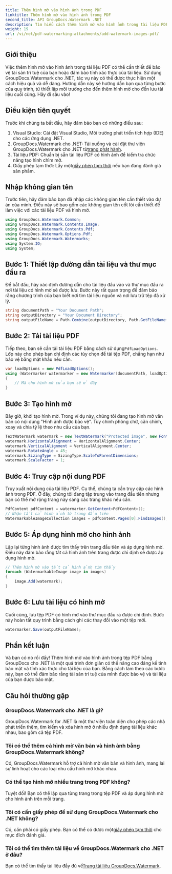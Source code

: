```yaml
---
title: Thêm hình mờ vào hình ảnh trong PDF
linktitle: Thêm hình mờ vào hình ảnh trong PDF
second_title: API GroupDocs.Watermark .NET
description: Tìm hiểu cách thêm hình mờ vào hình ảnh trong tài liệu PDF bằng GroupDocs.Watermark cho .NET với hướng dẫn chi tiết từng bước của chúng tôi. Bảo mật các tệp PDF của bạn một cách dễ dàng.
weight: 19
url: /vi/net/pdf-watermarking-attachments/add-watermark-images-pdf/
---
```

## Giới thiệu
Việc thêm hình mờ vào hình ảnh trong tài liệu PDF có thể cần thiết để bảo vệ tài sản trí tuệ của bạn hoặc đảm bảo tính xác thực của tài liệu. Sử dụng GroupDocs.Watermark cho .NET, tác vụ này có thể được thực hiện một cách hiệu quả và dễ dàng. Hướng dẫn này sẽ hướng dẫn bạn qua từng bước của quy trình, từ thiết lập môi trường cho đến thêm hình mờ cho đến lưu tài liệu cuối cùng. Hãy đi sâu vào!
## Điều kiện tiên quyết
Trước khi chúng ta bắt đầu, hãy đảm bảo bạn có những điều sau:
1. Visual Studio: Cài đặt Visual Studio, Môi trường phát triển tích hợp (IDE) cho các ứng dụng .NET.
2.  GroupDocs.Watermark cho .NET: Tải xuống và cài đặt thư viện GroupDocs.Watermark cho .NET từ[trang phát hành](https://releases.groupdocs.com/Watermark/net/).
3. Tài liệu PDF: Chuẩn bị sẵn tài liệu PDF có hình ảnh để kiểm tra chức năng tạo hình chìm mờ.
4.  Giấy phép tạm thời: Lấy một[giấy phép tạm thời](https://purchase.groupdocs.com/temporary-license/) nếu bạn đang đánh giá sản phẩm.
## Nhập không gian tên
Trước tiên, hãy đảm bảo bạn đã nhập các không gian tên cần thiết vào dự án của mình. Điều này sẽ bao gồm các không gian tên cốt lõi cần thiết để làm việc với các tài liệu PDF và hình mờ.
```csharp
using GroupDocs.Watermark.Common;
using GroupDocs.Watermark.Contents.Image;
using GroupDocs.Watermark.Contents.Pdf;
using GroupDocs.Watermark.Options.Pdf;
using GroupDocs.Watermark.Watermarks;
using System.IO;
using System;
```
## Bước 1: Thiết lập đường dẫn tài liệu và thư mục đầu ra
Để bắt đầu, hãy xác định đường dẫn cho tài liệu đầu vào và thư mục đầu ra nơi tài liệu có hình mờ sẽ được lưu. Bước này rất quan trọng để đảm bảo rằng chương trình của bạn biết nơi tìm tài liệu nguồn và nơi lưu trữ tệp đã xử lý.
```csharp
string documentPath = "Your Document Path";
string outputDirectory = "Your Document Directory";
string outputFileName = Path.Combine(outputDirectory, Path.GetFileName(documentPath));
```
## Bước 2: Tải tài liệu PDF
 Tiếp theo, bạn sẽ cần tải tài liệu PDF bằng cách sử dụng`PdfLoadOptions`. Lớp này cho phép bạn chỉ định các tùy chọn để tải tệp PDF, chẳng hạn như bảo vệ bằng mật khẩu nếu cần.
```csharp
var loadOptions = new PdfLoadOptions();
using (Watermarker watermarker = new Watermarker(documentPath, loadOptions))
{
    // Mã cho hình mờ của bạn sẽ ở đây
}
```
## Bước 3: Tạo hình mờ
Bây giờ, khởi tạo hình mờ. Trong ví dụ này, chúng tôi đang tạo hình mờ văn bản có nội dung "Hình ảnh được bảo vệ". Tùy chỉnh phông chữ, căn chỉnh, xoay và chia tỷ lệ theo nhu cầu của bạn.
```csharp
TextWatermark watermark = new TextWatermark("Protected image", new Font("Arial", 8));
watermark.HorizontalAlignment = HorizontalAlignment.Center;
watermark.VerticalAlignment = VerticalAlignment.Center;
watermark.RotateAngle = 45;
watermark.SizingType = SizingType.ScaleToParentDimensions;
watermark.ScaleFactor = 1;
```
## Bước 4: Truy cập nội dung PDF
Truy xuất nội dung của tài liệu PDF. Cụ thể, chúng ta cần truy cập các hình ảnh trong PDF. Ở đây, chúng tôi đang tập trung vào trang đầu tiên nhưng bạn có thể mở rộng trang này sang các trang khác nếu cần.
```csharp
PdfContent pdfContent = watermarker.GetContent<PdfContent>();
// Nhận tất cả hình ảnh từ trang đầu tiên
WatermarkableImageCollection images = pdfContent.Pages[0].FindImages();
```
## Bước 5: Áp dụng hình mờ cho hình ảnh
Lặp lại từng hình ảnh được tìm thấy trên trang đầu tiên và áp dụng hình mờ. Điều này đảm bảo rằng tất cả hình ảnh trên trang được chỉ định sẽ được áp dụng hình mờ.
```csharp
// Thêm hình mờ vào tất cả hình ảnh tìm thấy
foreach (WatermarkableImage image in images)
{
    image.Add(watermark);
}
```
## Bước 6: Lưu tài liệu có hình mờ
Cuối cùng, lưu tệp PDF có hình mờ vào thư mục đầu ra được chỉ định. Bước này hoàn tất quy trình bằng cách ghi các thay đổi vào một tệp mới.
```csharp
watermarker.Save(outputFileName);
```
## Phần kết luận
Và bạn có nó rồi đấy! Thêm hình mờ vào hình ảnh trong tệp PDF bằng GroupDocs cho .NET là một quá trình đơn giản có thể nâng cao đáng kể tính bảo mật và tính xác thực cho tài liệu của bạn. Bằng cách làm theo các bước này, bạn có thể đảm bảo rằng tài sản trí tuệ của mình được bảo vệ và tài liệu của bạn được bảo mật.
## Câu hỏi thường gặp
### GroupDocs.Watermark cho .NET là gì?
GroupDocs.Watermark for .NET là một thư viện toàn diện cho phép các nhà phát triển thêm, tìm kiếm và xóa hình mờ ở nhiều định dạng tài liệu khác nhau, bao gồm cả tệp PDF.
### Tôi có thể thêm cả hình mờ văn bản và hình ảnh bằng GroupDocs.Watermark không?
Có, GroupDocs.Watermark hỗ trợ cả hình mờ văn bản và hình ảnh, mang lại sự linh hoạt cho các loại nhu cầu hình mờ khác nhau.
### Có thể tạo hình mờ nhiều trang trong PDF không?
Tuyệt đối! Bạn có thể lặp qua từng trang trong tệp PDF và áp dụng hình mờ cho hình ảnh trên mỗi trang.
### Tôi có cần giấy phép để sử dụng GroupDocs.Watermark cho .NET không?
 Có, cần phải có giấy phép. Bạn có thể có được một[giấy phép tạm thời](https://purchase.groupdocs.com/temporary-license/) cho mục đích đánh giá.
### Tôi có thể tìm thêm tài liệu về GroupDocs.Watermark cho .NET ở đâu?
 Bạn có thể tìm thấy tài liệu đầy đủ về[Trang tài liệu GroupDocs.Watermark](https://tutorials.groupdocs.com/Watermark/net/).